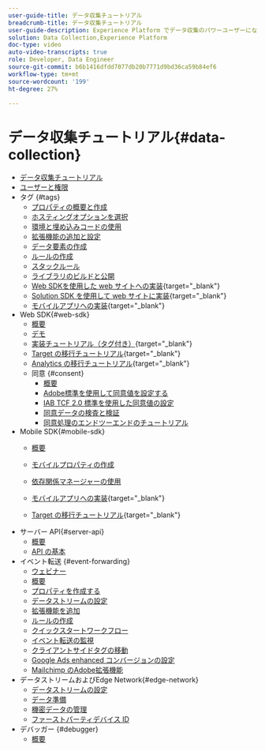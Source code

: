 ```yaml
---
user-guide-title: データ収集チュートリアル
breadcrumb-title: データ収集チュートリアル
user-guide-description: Experience Platform でデータ収集のパワーユーザーになるためのハウツービデオおよびチュートリアル。
solution: Data Collection,Experience Platform
doc-type: video
auto-video-transcripts: true
role: Developer, Data Engineer
source-git-commit: b6b1416dfdd7077db20b7771d9bd36ca59b84ef6
workflow-type: tm+mt
source-wordcount: '199'
ht-degree: 27%

---
```



# データ収集チュートリアル{#data-collection}

+ [データ収集チュートリアル](overview.md)
+ [ユーザーと権限](admin/users-and-permissions.md)
+ タグ {#tags}
   + [プロパティの概要と作成](tags/create-a-property.md)
   + [ホスティングオプションを選択](tags/choose-a-hosting-option.md)
   + [環境と埋め込みコードの使用](tags/use-environments-and-embed-codes.md)
   + [拡張機能の追加と設定](tags/add-and-configure-extensions.md)
   + [データ要素の作成](tags/create-data-elements.md)
   + [ルールの作成](tags/build-rules.md)
   + [スタックルール](tags/stack-rules.md)
   + [ライブラリのビルドと公開](tags/build-and-publish-a-library.md)
   + [Web SDKを使用した web サイトへの実装](https://experienceleague.adobe.com/ja/docs/platform-learn/implement-web-sdk/overview){target="_blank"}
   + [Solution SDK を使用して web サイトに実装](https://experienceleague.adobe.com/docs/platform-learn/implement-in-websites/overview.html?lang=ja){target="_blank"}
   + [ モバイルアプリへの実装](https://experienceleague.adobe.com/ja/docs/platform-learn/implement-mobile-sdk/overview){target="_blank"}
+ Web SDK{#web-sdk}
   + [概要](web-sdk/overview.md)
   + [デモ](web-sdk/demo.md)
   + [ 実装チュートリアル（タグ付き）](https://experienceleague.adobe.com/ja/docs/platform-learn/implement-web-sdk/overview){target="_blank"}
   + [Target の移行チュートリアル](https://experienceleague.adobe.com/ja/docs/platform-learn/migrate-target-to-websdk/introduction){target="_blank"}
   + [Analytics の移行チュートリアル](https://experienceleague.adobe.com/ja/docs/platform-learn/migrate-analytics-to-websdk/migration-to-websdk-overview){target="_blank"}
   + 同意 {#consent}
      + [概要](web-sdk/consent/overview.md)
      + [Adobe標準を使用して同意値を設定する](web-sdk/consent/set-consent-adobe.md)
      + [IAB TCF 2.0 標準を使用した同意値の設定](web-sdk/consent/set-consent-iab.md)
      + [同意データの検査と検証](web-sdk/consent/inspect.md)
      + [同意処理のエンドツーエンドのチュートリアル](web-sdk/consent/tutorial.md)
+ Mobile SDK{#mobile-sdk}
   + [概要](mobile-sdk/overview.md)
   + [モバイルプロパティの作成](mobile-sdk/create-mobile-properties.md)
   + [依存関係マネージャーの使用](mobile-sdk/use-dependency-managers.md)
   + [ モバイルアプリへの実装](https://experienceleague.adobe.com/ja/docs/platform-learn/implement-mobile-sdk/overview){target="_blank"}

   + [Target の移行チュートリアル](https://experienceleague.adobe.com/ja/docs/platform-learn/migrate-target-to-mobile-sdk-decisioning/overview){target="_blank"}
+ サーバー API{#server-api}
   + [概要](server-api/overview.md)
   + [API の基本](server-api/introduction.md)
+ イベント転送 {#event-forwarding}
   + [ウェビナー](event-forwarding/webinar.md)
   + [概要](event-forwarding/overview.md)
   + [プロパティを作成する](event-forwarding/create-a-property.md)
   + [データストリームの設定](event-forwarding/set-up-a-datastream.md)
   + [拡張機能を追加](event-forwarding/add-an-extension.md)
   + [ルールの作成](event-forwarding/create-a-rule.md)
   + [クイックスタートワークフロー](event-forwarding/quick-start-workflows.md)
   + [イベント転送の監視](event-forwarding/monitor.md)
   + [クライアントサイドタグの移動](event-forwarding/consider-moving-tags.md)
   + [Google Ads enhanced コンバージョンの設定](event-forwarding/set-up-google-ads-enhanced-conversions.md)
   + [Mailchimp のAdobe拡張機能](event-forwarding/adobe-extension-for-mailchimp.md)
+ データストリームおよびEdge Network{#edge-network}
   + [データストリームの設定](edge/configure-datastreams.md)
   + [データ準備](edge/data-prep.md)
   + [機密データの管理](edge/manage-sensitive-data-in-datastreams.md)
   + [ファーストパーティデバイス ID](edge/generate-first-party-device-ids.md)
+ デバッガー {#debugger}
   + [概要](debugger/overview.md)
